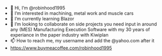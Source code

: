 - 👋 Hi, I’m @robinhood1995
- 👀 I’m interested in machining, metal work and muscle cars
- 🌱 I’m currently learning Blazor
- 💞️ I’m looking to collaborate on side projects you need input in around any (MES) Manufacturing Execution Software with my 30 years of experiance in the paper industry with Kiwiplan
- 📫 How to reach me, my username and add the @yahoo.com after it
- https://www.buymeacoffee.com/robinhood1995

<!---
robinhood1995/robinhood1995 is a ✨ special ✨ repository because its `README.md` (this file) appears on your GitHub profile.
You can click the Preview link to take a look at your changes.
--->
